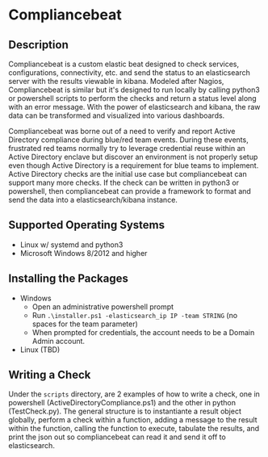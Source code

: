 # Compliancebeat

## Description

Compliancebeat is a custom elastic beat designed to check services, configurations, connectivity, etc. and send the status to an elasticsearch server with the results viewable in kibana. Modeled after Nagios, Compliancebeat is similar but it's designed to run locally by calling python3 or powershell scripts to perform the checks and return a status level along with an error message. With the power of elasticsearch and kibana, the raw data can be transformed and visualized into various dashboards.

Compliancebeat was borne out of a need to verify and report Active Directory compliance during blue/red team events. During these events, frustrated red teams normally try to leverage credential reuse within an Active Directory enclave but discover an environment is not properly setup even though Active Directory is a requirement for blue teams to implement. Active Directory checks are the initial use case but compliancebeat can support many more checks. If the check can be written in python3 or powershell, then compliancebeat can provide a framework to format and send the data into a elasticsearch/kibana instance.

## Supported Operating Systems
* Linux w/ systemd and python3
* Microsoft Windows 8/2012 and higher

## Installing the Packages
* Windows
  * Open an administrative powershell prompt
  * Run `.\installer.ps1 -elasticsearch_ip IP -team STRING` (no spaces for the team parameter)
  * When prompted for credentials, the account needs to be a Domain Admin account.
* Linux (TBD)

## Writing a Check

Under the `scripts` directory, are 2 examples of how to write a check, one in powershell (ActiveDirectoryCompliance.ps1) and the other in python (TestCheck.py). The general structure is to instantiante a result object globally, perform a check within a function, adding a message to the result within the function, calling the function to execute, tabulate the results, and print the json out so compliancebeat can read it and send it off to elasticsearch.

